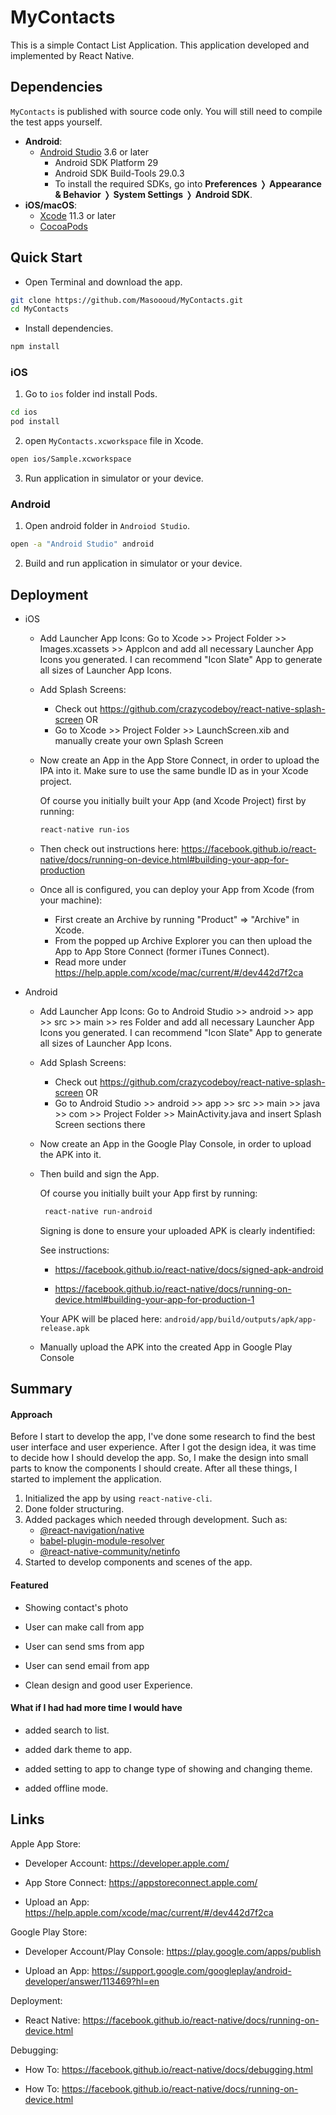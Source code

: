 # MyContacts

This is a simple Contact List Application. This application developed and implemented by React Native. 

## <a id="Dependencies"></a>Dependencies

`MyContacts` is published with source code only. You will still need
to compile the test apps yourself.

- **Android**:
  - [Android Studio](https://developer.android.com/studio) 3.6 or later
    - Android SDK Platform 29
    - Android SDK Build-Tools 29.0.3
    - To install the required SDKs, go into **Preferences** ❭ **Appearance &
      Behavior** ❭ **System Settings** ❭ **Android SDK**.
- **iOS/macOS**:
  - [Xcode](https://apps.apple.com/app/xcode/id497799835?mt=12) 11.3 or later
  - [CocoaPods](https://cocoapods.org/)


## Quick Start

- Open Terminal and download the app.

```bash
git clone https://github.com/Masoooud/MyContacts.git
cd MyContacts
```

- Install dependencies.

```bash
npm install
```

### iOS

1. Go to `ios` folder ind install Pods.

```bash
cd ios
pod install
```

2. open `MyContacts.xcworkspace` file in Xcode.

```bash
open ios/Sample.xcworkspace
```

3. Run application in simulator or your device.

### Android

1. Open android folder in `Androiod Studio`.

```bash
open -a "Android Studio" android
```

2. Build and run application in simulator or your device.

## <a id="Deployment"></a>Deployment

- iOS

    - Add Launcher App Icons: Go to Xcode >> Project Folder >> Images.xcassets >> AppIcon and add all necessary Launcher App Icons you generated. I can recommend "Icon Slate" App to generate all sizes of Launcher App Icons.

    - Add Splash Screens: 
        - Check out <https://github.com/crazycodeboy/react-native-splash-screen> OR
        - Go to Xcode >> Project Folder >> LaunchScreen.xib and manually create your own Splash Screen

    - Now create an App in the App Store Connect, in order to upload the IPA into it. Make sure to use the same bundle ID as in your Xcode project.

        Of course you initially built your App (and Xcode Project) first by running:

        ```bash
        react-native run-ios
        ```

    - Then check out instructions here: <https://facebook.github.io/react-native/docs/running-on-device.html#building-your-app-for-production>

    - Once all is configured, you can deploy your App from Xcode (from your machine):

        - First create an Archive by running "Product" => "Archive" in Xcode.
        - From the popped up Archive Explorer you can then upload the App to App Store Connect (former iTunes Connect).
        - Read more under <https://help.apple.com/xcode/mac/current/#/dev442d7f2ca>

- Android

    - Add Launcher App Icons: Go to Android Studio >> android >> app >> src >> main >> res Folder and add all necessary Launcher App Icons you generated. I can recommend "Icon Slate" App to generate all sizes of Launcher App Icons.

    - Add Splash Screens:
        - Check out <https://github.com/crazycodeboy/react-native-splash-screen> OR
        - Go to Android Studio >> android >> app >> src >> main >> java >> com >> Project Folder >> MainActivity.java and insert Splash Screen sections there

    - Now create an App in the Google Play Console, in order to upload the APK into it.

    - Then build and sign the App.

        Of course you initially built your App first by running:

        ```bash
         react-native run-android
        ```

        Signing is done to ensure your uploaded APK is clearly indentified:

        See instructions:

        - <https://facebook.github.io/react-native/docs/signed-apk-android>

        - <https://facebook.github.io/react-native/docs/running-on-device.html#building-your-app-for-production-1>

        Your APK will be placed here: `android/app/build/outputs/apk/app-release.apk`

    - Manually upload the APK into the created App in Google Play Console

## <a id="Summary"></a>Summary

#### Approach

Before I start to develop the app, I've done some research to find the best user interface and user experience. After I got the design idea, it was time to decide how I should develop the app. So, I make the design into small parts to know the components I should create. After all these things, I started to implement the application.

1. Initialized the app by using `react-native-cli`.
1. Done folder structuring.
1. Added packages which needed through development. Such as:
    - [@react-navigation/native](reactnavigation.org)
    - [babel-plugin-module-resolver](https://github.com/tleunen/babel-plugin-module-resolver)
    - [@react-native-community/netinfo](https://github.com/react-native-netinfo/react-native-netinfo)
1. Started to develop components and scenes of the app.
<!-- 1. Wrote some test to ensure the app will be working perfectly. -->

#### Featured

- Showing contact's photo

- User can make call from app

- User can send sms from app

- User can send email from app

- Clean design and good user Experience.

#### What if I had had more time I would have

- added search to list.

- added dark theme to app.

- added setting to app to change type of showing and changing theme.

- added offline mode.

## <a id="Links"></a>Links


Apple App Store:

- Developer Account: <https://developer.apple.com/>

- App Store Connect: <https://appstoreconnect.apple.com/>

- Upload an App: <https://help.apple.com/xcode/mac/current/#/dev442d7f2ca>

Google Play Store:

- Developer Account/Play Console: <https://play.google.com/apps/publish>

- Upload an App: <https://support.google.com/googleplay/android-developer/answer/113469?hl=en>

Deployment:

- React Native: <https://facebook.github.io/react-native/docs/running-on-device.html>

Debugging:

- How To: <https://facebook.github.io/react-native/docs/debugging.html>

- How To: <https://facebook.github.io/react-native/docs/running-on-device.html>

